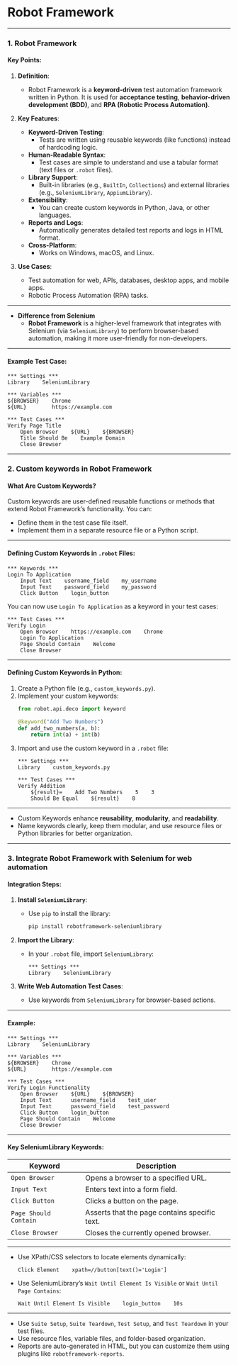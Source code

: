 # Robot Framework

---

### **1. Robot Framework**

#### **Key Points**:
1. **Definition**:
    - Robot Framework is a **keyword-driven** test automation framework written in Python. It is used for **acceptance testing**, **behavior-driven development (BDD)**, and **RPA (Robotic Process Automation)**.

2. **Key Features**:
    - **Keyword-Driven Testing**:
        - Tests are written using reusable keywords (like functions) instead of hardcoding logic.
    - **Human-Readable Syntax**:
        - Test cases are simple to understand and use a tabular format (text files or `.robot` files).
    - **Library Support**:
        - Built-in libraries (e.g., `BuiltIn`, `Collections`) and external libraries (e.g., `SeleniumLibrary`, `AppiumLibrary`).
    - **Extensibility**:
        - You can create custom keywords in Python, Java, or other languages.
    - **Reports and Logs**:
        - Automatically generates detailed test reports and logs in HTML format.
    - **Cross-Platform**:
        - Works on Windows, macOS, and Linux.

3. **Use Cases**:
    - Test automation for web, APIs, databases, desktop apps, and mobile apps.
    - Robotic Process Automation (RPA) tasks.

---

- **Difference from Selenium**
    - **Robot Framework** is a higher-level framework that integrates with Selenium (via `SeleniumLibrary`) to perform browser-based automation, making it more user-friendly for non-developers.

---

#### **Example Test Case**:
```robotframework
*** Settings ***
Library    SeleniumLibrary

*** Variables ***
${BROWSER}    Chrome
${URL}        https://example.com

*** Test Cases ***
Verify Page Title
    Open Browser    ${URL}    ${BROWSER}
    Title Should Be    Example Domain
    Close Browser
```

---

### **2. Custom keywords in Robot Framework**

#### **What Are Custom Keywords?**
Custom keywords are user-defined reusable functions or methods that extend Robot Framework’s functionality. You can:
- Define them in the test case file itself.
- Implement them in a separate resource file or a Python script.

---

#### **Defining Custom Keywords in `.robot` Files**:
```robotframework
*** Keywords ***
Login To Application
    Input Text    username_field    my_username
    Input Text    password_field    my_password
    Click Button    login_button
```

You can now use `Login To Application` as a keyword in your test cases:
```robotframework
*** Test Cases ***
Verify Login
    Open Browser    https://example.com    Chrome
    Login To Application
    Page Should Contain    Welcome
    Close Browser
```

---

#### **Defining Custom Keywords in Python**:
1. Create a Python file (e.g., `custom_keywords.py`).
2. Implement your custom keywords:
   ```python
   from robot.api.deco import keyword

   @keyword("Add Two Numbers")
   def add_two_numbers(a, b):
       return int(a) + int(b)
   ```
3. Import and use the custom keyword in a `.robot` file:
   ```robotframework
   *** Settings ***
   Library    custom_keywords.py

   *** Test Cases ***
   Verify Addition
       ${result}=    Add Two Numbers    5    3
       Should Be Equal    ${result}    8
   ```

---

- Custom Keywords enhance **reusability**, **modularity**, and **readability**.
- Name keywords clearly, keep them modular, and use resource files or Python libraries for better organization.

---

### **3. Integrate Robot Framework with Selenium for web automation**

#### **Integration Steps**:
1. **Install `SeleniumLibrary`**:
    - Use `pip` to install the library:
      ```bash
      pip install robotframework-seleniumlibrary
      ```

2. **Import the Library**:
    - In your `.robot` file, import `SeleniumLibrary`:
      ```robotframework
      *** Settings ***
      Library    SeleniumLibrary
      ```

3. **Write Web Automation Test Cases**:
    - Use keywords from `SeleniumLibrary` for browser-based actions.

---

#### **Example**:
```robotframework
*** Settings ***
Library    SeleniumLibrary

*** Variables ***
${BROWSER}    Chrome
${URL}        https://example.com

*** Test Cases ***
Verify Login Functionality
    Open Browser    ${URL}    ${BROWSER}
    Input Text      username_field    test_user
    Input Text      password_field    test_password
    Click Button    login_button
    Page Should Contain    Welcome
    Close Browser
```

---

#### **Key SeleniumLibrary Keywords**:
| **Keyword**              | **Description**                               |
|--------------------------|-----------------------------------------------|
| `Open Browser`           | Opens a browser to a specified URL.           |
| `Input Text`             | Enters text into a form field.                |
| `Click Button`           | Clicks a button on the page.                  |
| `Page Should Contain`    | Asserts that the page contains specific text. |
| `Close Browser`          | Closes the currently opened browser.          |

---

- Use XPath/CSS selectors to locate elements dynamically:
  ```robotframework
  Click Element    xpath=//button[text()='Login']
  ```

- Use SeleniumLibrary’s `Wait Until Element Is Visible` or `Wait Until Page Contains`:
  ```robotframework
  Wait Until Element Is Visible    login_button    10s
  ```
---

- Use `Suite Setup`, `Suite Teardown`, `Test Setup`, and `Test Teardown` in your test files.
- Use resource files, variable files, and folder-based organization.
- Reports are auto-generated in HTML, but you can customize them using plugins like `robotframework-reports`.
